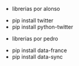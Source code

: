 

* librerias por alonso
 
 - pip install twitter
 - pip install python-twitter
 
 * librerias por pedro 
 - pip install data-france
 - pip install data-sync